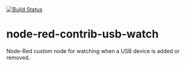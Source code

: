 [![Build Status](https://dev.azure.com/moritonal/node-red-contrib-usb-watch/_apis/build/status/Windows%20-%20Release?branchName=master)](https://dev.azure.com/moritonal/node-red-contrib-usb-watch/_build/latest?definitionId=2&branchName=master)

# node-red-contrib-usb-watch
 Node-Red custom node for watching when a USB device is added or removed.

